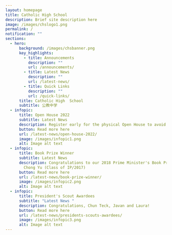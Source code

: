 ```yaml
---
layout: homepage
title: Catholic High School
description: Brief site description here
image: /images/chslogo1.png
permalink: /
notification: ""
sections:
  - hero:
      background: /images/chsbanner.png
      key_highlights:
        - title: Announcements
          description: ""
          url: /announcements/
        - title: Latest News
          description: ""
          url: /latest-news/
        - title: Quick Links
          description: ""
          url: /quick-links/
      title: Catholic High  School
      subtitle: 公教中学
  - infopic:
      title: Open House 2022
      subtitle: Latest News
      description: Register early for the physical Open House to avoid disappointment!
      button: Read more here
      url: /latest-news/open-house-2022/
      image: /images/infopic1.png
      alt: Image alt text
  - infopic:
      title: Book Prize Winner
      subtitle: Latest News
      description: Congratulations to our 2018 Prime Minister's Book Prize Winner, Ong
        Chong Yu (Class of IP/2017)
      button: Read more here
      url: /latest-news/book-prize-winner/
      image: /images/infopic2.png
      alt: Image alt text
  - infopic:
      title: President's Scout Awardees
      subtitle: "Latest News "
      description: Congratulations, Chun Teck, Javan and Laura!
      button: Read more here
      url: /latest-news/presidents-scouts-awardees/
      image: /images/infopic3.png
      alt: Image alt text
---
```


